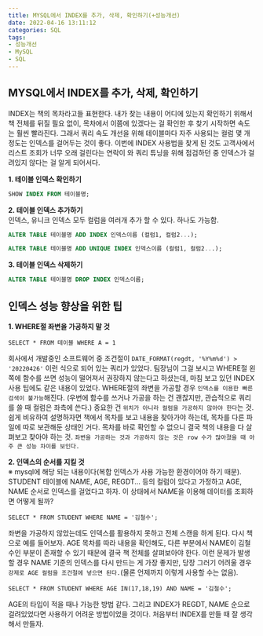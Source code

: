 ```yaml
---
title: MYSQL에서 INDEX를 추가, 삭제, 확인하기(+성능개선)     
date: 2022-04-16 13:11:12
categories: SQL 
tags: 
- 성능개선
- MySQL
- SQL
---
```


## MYSQL에서 INDEX를 추가, 삭제, 확인하기      
INDEX는 책의 목차라고들 표현한다. 내가 찾는 내용이 어디에 있는지 확인하기 위해서 책 전체를 뒤질 필요 없이, 목차에서 이쯤에 있겠다는 걸 확인한 후 찾기 시작하면 속도는 훨씬 빨라진다. 그래서 쿼리 속도 개선을 위해 테이블마다 자주 사용되는 컬럼 몇 개 정도는 인덱스를 걸어두는 것이 좋다. 이번에 INDEX 사용법을 찾게 된 것도 고객사에서 리스트 조회가 너무 오래 걸린다는 연락이 와 쿼리 튜닝을 위해 점검하던 중 인덱스가 걸려있지 않다는 걸 알게 되어서다.  

**1. 테이블 인덱스 확인하기**

```SQL     
SHOW INDEX FROM 테이블명; 
```

**2. 테이블 인덱스 추가하기**  
인덱스, 유니크 인덱스 모두 컬럼을 여러개 추가 할 수 있다. 하나도 가능함. 
```SQL 
ALTER TABLE 테이블명 ADD INDEX 인덱스이름 (컬럼1, 컬럼2...);
```  
```SQL 
ALTER TABLE 테이블명 ADD UNIQUE INDEX 인덱스이름 (컬럼1, 컬럼2...);  
```  
  
**3. 테이블 인덱스 삭제하기**
```SQL  
ALTER TABLE 테이블명 DROP INDEX 인덱스이름;  
```  

## 인덱스 성능 향상을 위한 팁     

**1. WHERE절 좌변을 가공하지 말 것**
```
SELECT * FROM 테이블 WHERE A = 1  
```  
회사에서 개발중인 소프트웨어 중 조건절이 `DATE_FORMAT(regdt, '%Y%m%d') > '20220426'` 이런 식으로 되어 있는 쿼리가 있었다. 팀장님이 그걸 보시고 WHERE절 왼쪽에 함수를 쓰면 성능이 떨어져서 권장하지 않는다고 하셨는데, 마침 보고 있던 INDEX 사용 팁에도 같은 내용이 있었다. WHERE절의 좌변을 가공할 경우 `인덱스를 이용한 빠른 검색이 불가능`해진다. (우변에 함수를 쓰거나 가공을 하는 건 괜찮지만, 관습적으로 쿼리를 쓸 때 컬럼은 좌측에 쓴다.) 중요한 건 `위치가 아니라 컬럼을 가공하지 않아야 한다`는 것.  
쉽게 비유하여 설명하자면 책에서 목차를 보고 내용을 찾아가야 하는데, 목차를 다른 파일에 따로 보관해둔 상태인 거다. 목차를 바로 확인할 수 없으니 결국 책의 내용을 다 살펴보고 찾아야 하는 것. `좌변을 가공하는 것과 가공하지 않는 것은 row 수가 많아졌을 때 아주 큰 성능 차이를 보인다.`  

**2. 인덱스의 순서를 지킬 것**  
※ mysql에 해당 되는 내용이다(복합 인덱스가 사용 가능한 환경이어야 하기 때문).  
STUDENT 테이블에 NAME, AGE, REGDT... 등의 컬럼이 있다고 가정하고 AGE, NAME 순서로 인덱스를 걸었다고 하자. 이 상태에서 NAME을 이용해 데이터를 조회하면 어떻게 될까?  
```  
SELECT * FROM STUDENT WHERE NAME = '김철수';  
````  
좌변을 가공하지 않았는데도 인덱스를 활용하지 못하고 전체 스캔을 하게 된다. 다시 책으로 예를 들어보자. AGE 목차를 따라 내용을 확인해도, 다른 부분에서 NAME이 김철수인 부분이 존재할 수 있기 때문에 결국 책 전체를 살펴보아야 한다. 이런 문제가 발생할 경우 NAME 기준의 인덱스를 다시 만드는 게 가장 좋지만, 당장 그러기 어려울 경우 `강제로 AGE 컬럼을 조건절에 넣으면 된다.`(물론 언제까지 이렇게 사용할 수는 없음).  

```  
SELECT * FROM STUDENT WHERE AGE IN(17,18,19) AND NAME = '김철수';  
````  
AGE의 타입이 적을 때나 가능한 방법 같다. 그리고 INDEX가 REGDT, NAME 순으로 걸려있었다면 사용하기 어려운 방법이었을 것이다. 처음부터 INDEX를 만들 때 잘 생각해서 만들자. 